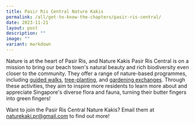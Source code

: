 ```yaml
---
title: Pasir Ris Central Nature Kakis
permalink: /all/get-to-know-the-chapters/pasir-ris-central/
date: 2023-11-21
layout: post
description: ""
image: ""
variant: markdown
---
```

<p>Nature is at the heart of Pasir Ris, and Nature Kakis Pasir Ris Central is on a mission to bring our beach town's natural beauty and rich biodiversity even closer to the community. They offer a range of nature-based programmes,  including <a href="">guided walks</a>, <a href="">tree-planting</a>, and <a href="">gardening exchanges</a>. Through these activities,  they aim to inspire more residents to learn more about and appreciate Singapore's diverse flora and fauna, turning their butter fingers into green fingers!</p>
<p>Want to join the Pasir Ris Central Nature Kakis? Email them at <a href="mailto:&quot;naturekaki.pr@gmail.com&quot;">naturekaki.pr@gmail.com</a> to find out more!</p>